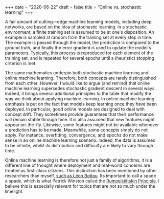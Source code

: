 +++
date = "2020-06-22"
draft = false
title = "Online vs. stochastic learning"
+++

A fair amount of cutting—edge machine learning models, including deep networks, are based on the idea of stochastic learning. In a stochastic environment, a finite training set is assumed to be at one's disposition. An example is sampled at random from the training set at every step in time. The example is passed through the model, the prediction is compared to the ground truth, and finally the error gradient is used to update the model's parameters. Typically, this process is reproduced for each element of the training set, and is repeated for several epochs until a (heuristic) stopping criterion is met.

The same mathematics underpin both stochastic machine learning and online machine learning. Therefore, both concepts are rarely distinguished from each other. However, I would like to argue (and remind) that online machine learning supersedes stochastic gradient descent in several ways. Indeed, it brings several additional principles to the table that modify the way we think about applying machine learning. In online machine learning, emphasis is put on the fact that models keep learning once they have been deployed. In particular, good online models are designed to deal with concept drift. They sometimes provide guarantees that their performance will remain stable through time. It is also assumed that new features might appear on-the-fly. Likewise, some features might not be available whenever a prediction has to be made. Meanwhile, some concepts simply do not apply. For instance, overfitting, convergence, and epochs do not make sense in an online machine learning scenario. Indeed, the data is assumed to be infinite, whilst its distribution and difficulty are likely to vary through time.

Online machine learning is therefore not just a family of algorithms, it is a different line of thought where deployment and real-world concerns are treated as first-class citizens. This distinction has been mentioned by other researchers than myself, [such as Léon Bottou](https://leon.bottou.org/slides/mlss/part1.pdf). Its important to call a spade a spade, which is what Patrick Winston called the [Rumpelstiltskin Principle](https://alum.mit.edu/slice/rumpelstiltskin-principle). I believe this is especially relevant for topics that are not so much under the limelight.
